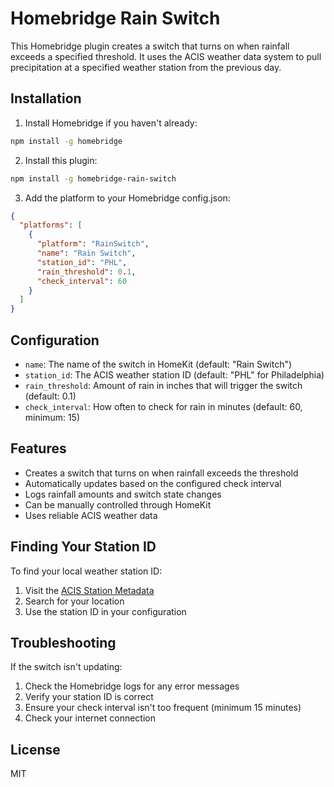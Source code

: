 # Homebridge Rain Switch

This Homebridge plugin creates a switch that turns on when rainfall exceeds a specified threshold. It uses the ACIS weather data system to pull precipitation at a specified weather station from the previous day.

## Installation

1. Install Homebridge if you haven't already:
```bash
npm install -g homebridge
```

2. Install this plugin:
```bash
npm install -g homebridge-rain-switch
```

3. Add the platform to your Homebridge config.json:
```json
{
  "platforms": [
    {
      "platform": "RainSwitch",
      "name": "Rain Switch",
      "station_id": "PHL",
      "rain_threshold": 0.1,
      "check_interval": 60
    }
  ]
}
```

## Configuration

- `name`: The name of the switch in HomeKit (default: "Rain Switch")
- `station_id`: The ACIS weather station ID (default: "PHL" for Philadelphia)
- `rain_threshold`: Amount of rain in inches that will trigger the switch (default: 0.1)
- `check_interval`: How often to check for rain in minutes (default: 60, minimum: 15)

## Features

- Creates a switch that turns on when rainfall exceeds the threshold
- Automatically updates based on the configured check interval
- Logs rainfall amounts and switch state changes
- Can be manually controlled through HomeKit
- Uses reliable ACIS weather data

## Finding Your Station ID

To find your local weather station ID:
1. Visit the [ACIS Station Metadata](https://data.rcc-acis.org/StnMeta)
2. Search for your location
3. Use the station ID in your configuration

## Troubleshooting

If the switch isn't updating:
1. Check the Homebridge logs for any error messages
2. Verify your station ID is correct
3. Ensure your check interval isn't too frequent (minimum 15 minutes)
4. Check your internet connection

## License

MIT 